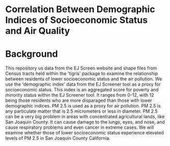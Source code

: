 # Correlation Between Demographic Indices of Socioeconomic Status and Air Quality

# Background
This repository us data from the EJ Screen website and shape files from Census tracts held within the 'tigris' package to examine the relationship between residents of lower socioeconomic status and the air pollution. We use the 'demographic index' data from the EJ Screener tool as a proxy for socioeconomic status. This index is an aggregated score for poverty and minority status within the EJ Screener tool. It ranges from 0-12, with 12 being those residents who are more disparaged than those with lower demographic indices. PM 2.5 is used as a proxy for air pollution. PM 2.5 is any particulate matter that is 2.5 micrometers or less in diameter. PM 2.5 can be a very big problem in areas with concentrated agricultural lands, like San Joaquin County. It can cause damage to the lungs, eyes, and nose, and cause respiratory problems and even cancer in extreme cases. We will examine whether those of lower socioeconomic status experience elevated levels of PM 2.5 in San Joaquin County California. 


